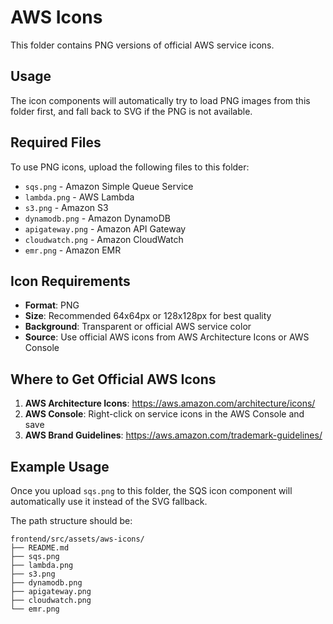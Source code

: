 # AWS Icons

This folder contains PNG versions of official AWS service icons.

## Usage

The icon components will automatically try to load PNG images from this folder first, and fall back to SVG if the PNG is not available.

## Required Files

To use PNG icons, upload the following files to this folder:

- `sqs.png` - Amazon Simple Queue Service
- `lambda.png` - AWS Lambda
- `s3.png` - Amazon S3
- `dynamodb.png` - Amazon DynamoDB
- `apigateway.png` - Amazon API Gateway
- `cloudwatch.png` - Amazon CloudWatch
- `emr.png` - Amazon EMR

## Icon Requirements

- **Format**: PNG
- **Size**: Recommended 64x64px or 128x128px for best quality
- **Background**: Transparent or official AWS service color
- **Source**: Use official AWS icons from AWS Architecture Icons or AWS Console

## Where to Get Official AWS Icons

1. **AWS Architecture Icons**: https://aws.amazon.com/architecture/icons/
2. **AWS Console**: Right-click on service icons in the AWS Console and save
3. **AWS Brand Guidelines**: https://aws.amazon.com/trademark-guidelines/

## Example Usage

Once you upload `sqs.png` to this folder, the SQS icon component will automatically use it instead of the SVG fallback.

The path structure should be:
```
frontend/src/assets/aws-icons/
├── README.md
├── sqs.png
├── lambda.png
├── s3.png
├── dynamodb.png
├── apigateway.png
├── cloudwatch.png
└── emr.png
